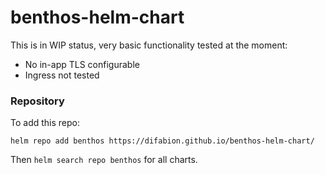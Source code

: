 # benthos-helm-chart

This is in WIP status, very basic functionality tested at the moment:
- No in-app TLS configurable
- Ingress not tested

### Repository

To add this repo:
```
helm repo add benthos https://difabion.github.io/benthos-helm-chart/
```
Then `helm search repo benthos` for all charts.
